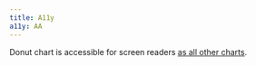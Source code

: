 ```yaml
---
title: A11y
a11y: AA
---
```


Donut chart is accessible for screen readers [as all other charts](/data-display/d3-chart/d3-chart-a11y).
